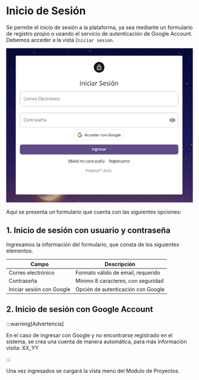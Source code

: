
# Inicio de Sesión

Se permite el inicio de sesión a la plataforma, ya sea mediante un formulario de registro propio o usando el servicio de autenticación de Google Account. Debemos acceder a la vista `Iniciar sesión`.

![alt text](image.png)

Aquí se presenta un formulario que cuenta con las siguientes opciones:


## 1. Inicio de sesión con usuario y contraseña


Ingresamos la información del formulario, que consta de los siguientes elementos.

| Campo                      | Descripción                          |
|----------------------------|--------------------------------------|
| Correo electrónico         | Formato válido de email, requerido    |
| Contraseña                 | Mínimo 8 caracteres, con seguridad    |
| Iniciar sesión con Google  | Opción de autenticación con Google    |

## 2. Inicio de sesión con Google Account


:::warning[Advertencia]

En el caso de ingresar con Google y no encontrarse registrado en el sistema, se crea una cuenta de manera automática, para más información visita: XX_YY

:::


Una vez ingresados se cargará la vista menú del Modulo de Proyectos.

